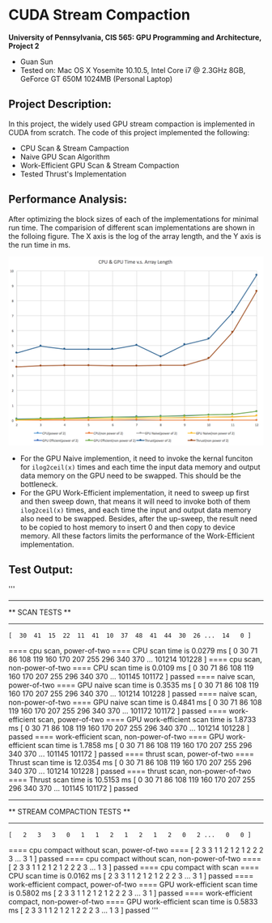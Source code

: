 CUDA Stream Compaction
======================

**University of Pennsylvania, CIS 565: GPU Programming and Architecture, Project 2**

* Guan Sun
* Tested on: Mac OS X Yosemite 10.10.5, Intel Core i7 @ 2.3GHz 8GB, GeForce GT 650M 1024MB (Personal Laptop)

## Project Description:

In this project, the widely used GPU stream compaction is implemented in CUDA from scratch. The code of this project implemented the following:
* CPU Scan & Stream Campaction
* Naive GPU Scan Algorithm
* Work-Efficient GPU Scan & Stream Compaction
* Tested Thrust's Implementation

## Performance Analysis:

After optimizing the block sizes of each of the implementations for minimal run time. The comparision of different scan implementations are shown in the folloing figure. The X axis is the log of the array length, and the Y axis is the run time in ms.

![](images/image1.png)

* For the GPU Naive implemention, it need to invoke the kernal funciton for `ilog2ceil(x)` times and each time the input data memory and output data memory on the GPU need to be swapped. This should be the bottleneck. 
* For the GPU Work-Efficient implementation, it need to sweep up first and then sweep down, that means it will need to invoke both of them `ilog2ceil(x)` times, and each time the input and output data memory also need to be swapped. Besides, after the up-sweep, the result need to be copied to host memory to insert 0 and then copy to device memory. All these factors limits the performance of the Work-Efficient implementation.


## Test Output:

'''
****************
** SCAN TESTS **
****************
    [  30  41  15  22  11  41  10  37  48  41  44  30  26 ...  14   0 ]
==== cpu scan, power-of-two ====
CPU scan time is 0.0279 ms 
    [   0  30  71  86 108 119 160 170 207 255 296 340 370 ... 101214 101228 ]
==== cpu scan, non-power-of-two ====
CPU scan time is 0.0109 ms 
    [   0  30  71  86 108 119 160 170 207 255 296 340 370 ... 101145 101172 ]
    passed 
==== naive scan, power-of-two ====
GPU naive scan time is 0.3535 ms 
    [   0  30  71  86 108 119 160 170 207 255 296 340 370 ... 101214 101228 ]
    passed 
==== naive scan, non-power-of-two ====
GPU naive scan time is 0.4841 ms 
    [   0  30  71  86 108 119 160 170 207 255 296 340 370 ... 101172 101172 ]
    passed 
==== work-efficient scan, power-of-two ====
GPU work-efficient scan time is 1.8733 ms 
    [   0  30  71  86 108 119 160 170 207 255 296 340 370 ... 101214 101228 ]
    passed 
==== work-efficient scan, non-power-of-two ====
GPU work-efficient scan time is 1.7858 ms 
    [   0  30  71  86 108 119 160 170 207 255 296 340 370 ... 101145 101172 ]
    passed 
==== thrust scan, power-of-two ====
Thrust scan time is 12.0354 ms 
    [   0  30  71  86 108 119 160 170 207 255 296 340 370 ... 101214 101228 ]
    passed 
==== thrust scan, non-power-of-two ====
Thrust scan time is 10.5153 ms 
    [   0  30  71  86 108 119 160 170 207 255 296 340 370 ... 101145 101172 ]
    passed 

*****************************
** STREAM COMPACTION TESTS **
*****************************
    [   2   3   3   0   1   1   2   1   2   1   2   0   2 ...   0   0 ]
==== cpu compact without scan, power-of-two ====
    [   2   3   3   1   1   2   1   2   1   2   2   2   3 ...   3   1 ]
    passed 
==== cpu compact without scan, non-power-of-two ====
    [   2   3   3   1   1   2   1   2   1   2   2   2   3 ...   1   3 ]
    passed 
==== cpu compact with scan ====
CPU scan time is 0.0162 ms 
    [   2   3   3   1   1   2   1   2   1   2   2   2   3 ...   3   1 ]
    passed 
==== work-efficient compact, power-of-two ====
GPU work-efficient scan time is 0.5802 ms 
    [   2   3   3   1   1   2   1   2   1   2   2   2   3 ...   3   1 ]
    passed 
==== work-efficient compact, non-power-of-two ====
GPU work-efficient scan time is 0.5833 ms 
    [   2   3   3   1   1   2   1   2   1   2   2   2   3 ...   1   3 ]
    passed 
'''